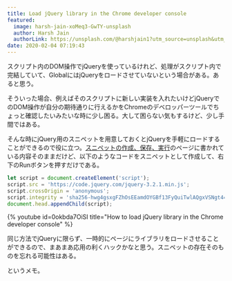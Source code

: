 ```yaml
---
title: Load jQuery library in the Chrome developer console
featured:
  image: harsh-jain-xoMeq3-GwTY-unsplash
  author: Harsh Jain
  authorLink: https://unsplash.com/@harshjain1?utm_source=unsplash&utm_medium=referral&utm_content=creditCopyText
date: 2020-02-04 07:19:43
---
```

スクリプト内のDOM操作でjQueryを使っているけれど、処理がスクリプト内で完結していて、GlobalにはjQueryをロードさせていないという場合がある。あると思う。

そういった場合、例えばそのスクリプトに新しい実装を入れたいけどjQueryでのDOM操作が自分の期待通りに行えるかをChromeのデベロッパーツールでちょっと確認したいみたいな時に少し困る。大して困らない気もするけど、少し手間ではある。<!-- more -->

そんな時にjQuery用のスニペットを用意しておくとjQueryを手軽にロードすることができるので役に立つ。[スニペットの作成、保存、実行](https://developers.google.com/web/tools/chrome-devtools/sources?hl=ja#snippets)のページに書かれている内容そのままだけど、以下のようなコードをスニペットとして作成して、右下のRunボタンを押すだけである。

```javascript
let script = document.createElement('script');
script.src = 'https://code.jquery.com/jquery-3.2.1.min.js';
script.crossOrigin = 'anonymous';
script.integrity = 'sha256-hwg4gsxgFZhOsEEamdOYGBf13FyQuiTwlAQgxVSNgt4=';
document.head.appendChild(script);
```

{% youtube id=0okbda7OiSI title="How to load jQuery library in the Chrome developer console" %}

同じ方法でjQueryに限らず、一時的にページにライブラリをロードさせることができるので、まあまあ応用の利くハックかなと思う。スニペットの存在そのものを忘れる可能性はある。

というメモ。
